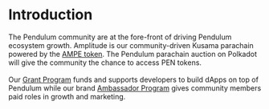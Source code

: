 # Introduction

The Pendulum community are at the fore-front of driving Pendulum ecosystem growth. Amplitude is our community-driven Kusama parachain powered by the [AMPE token](https://medium.com/pendulum-chain/amplitude-wins-kusama-parachain-slot-80e07781ddbd). The Pendulum parachain auction on Polkadot will give the community the chance to access PEN tokens. \
\
Our [Grant Program](https://medium.com/pendulum-chain/pendulum-launches-ecosystem-grant-program-c193237305ce) funds and supports developers to build dApps on top of Pendulum while our brand [Ambassador Program](https://medium.com/pendulum-chain/the-pendulum-ambassador-program-wants-you-b0df38fd2624) gives community members paid roles in growth and marketing.  &#x20;
